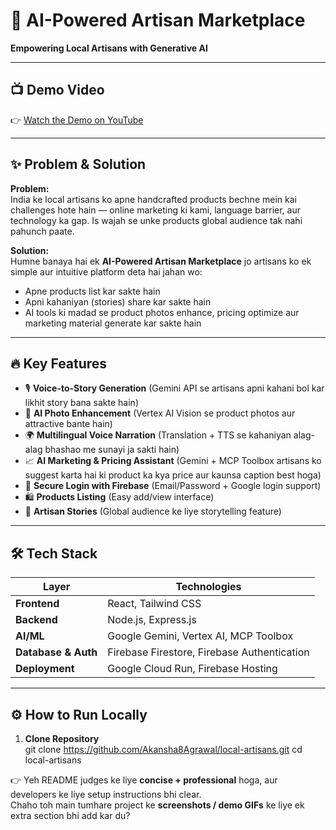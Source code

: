 # 🎨 AI-Powered Artisan Marketplace  
**Empowering Local Artisans with Generative AI**

---

## 📺 Demo Video  
👉 [Watch the Demo on YouTube](https://youtu.be/your-demo-video-link)  

---

## ✨ Problem & Solution  

**Problem:**  
India ke local artisans ko apne handcrafted products bechne mein kai challenges hote hain — online marketing ki kami, language barrier, aur technology ka gap. Is wajah se unke products global audience tak nahi pahunch paate.  

**Solution:**  
Humne banaya hai ek **AI-Powered Artisan Marketplace** jo artisans ko ek simple aur intuitive platform deta hai jahan wo:  
- Apne products list kar sakte hain  
- Apni kahaniyan (stories) share kar sakte hain  
- AI tools ki madad se product photos enhance, pricing optimize aur marketing material generate kar sakte hain  

---

## 🔥 Key Features  

- 🎙️ **Voice-to-Story Generation** (Gemini API se artisans apni kahani bol kar likhit story bana sakte hain)  
- 📸 **AI Photo Enhancement** (Vertex AI Vision se product photos aur attractive bante hain)  
- 🌍 **Multilingual Voice Narration** (Translation + TTS se kahaniyan alag-alag bhashao me sunayi ja sakti hain)  
- 📈 **AI Marketing & Pricing Assistant** (Gemini + MCP Toolbox artisans ko suggest karta hai ki product ka kya price aur kaunsa caption best hoga)  
- 🔑 **Secure Login with Firebase** (Email/Password + Google login support)  
- 🛍️ **Products Listing** (Easy add/view interface)  
- 📖 **Artisan Stories** (Global audience ke liye storytelling feature)  

---

## 🛠️ Tech Stack  

| Layer       | Technologies |
|-------------|--------------|
| **Frontend** | React, Tailwind CSS |
| **Backend**  | Node.js, Express.js |
| **AI/ML**    | Google Gemini, Vertex AI, MCP Toolbox |
| **Database & Auth** | Firebase Firestore, Firebase Authentication |
| **Deployment** | Google Cloud Run, Firebase Hosting |

---

## ⚙️ How to Run Locally  

1. **Clone Repository**  
   git clone https://github.com/Akansha8Agrawal/local-artisans.git
cd local-artisans



👉 Yeh README judges ke liye **concise + professional** hoga, aur developers ke liye setup instructions bhi clear.  
Chaho toh main tumhare project ke **screenshots / demo GIFs** ke liye ek extra section bhi add kar du?

                
